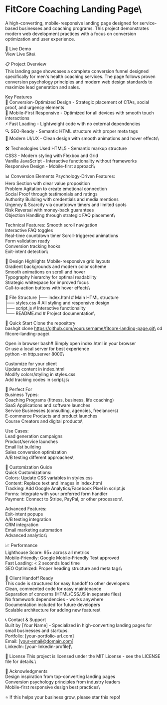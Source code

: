# FitCore Coaching Landing Page\
A high-converting, mobile-responsive landing page designed for service-based businesses and coaching programs. This project demonstrates modern web development practices with a focus on conversion optimization and user experience.

🚀 Live Demo\
View Live Site\

📋 Project Overview\
This landing page showcases a complete conversion funnel designed specifically for men's health coaching services. The page follows proven conversion psychology principles and modern web design standards to maximize lead generation and sales.

Key Features\
🎯 Conversion-Optimized Design - Strategic placement of CTAs, social proof, and urgency elements\
📱 Mobile-First Responsive - Optimized for all devices with smooth touch interactions\
⚡ Fast Loading - Lightweight code with no external dependencies\
🔍 SEO-Ready - Semantic HTML structure with proper meta tags\
🎨 Modern UI/UX - Clean design with smooth animations and hover effects\

🛠️ Technologies Used
HTML5 - Semantic markup structure\
CSS3 - Modern styling with Flexbox and Grid\
Vanilla JavaScript - Interactive functionality without frameworks\
Responsive Design - Mobile-first approach\

📊 Conversion Elements
Psychology-Driven Features:\
Hero Section with clear value proposition\
Problem Agitation to create emotional connection\
Social Proof through testimonials and ratings\
Authority Building with credentials and media mentions\
Urgency & Scarcity via countdown timers and limited spots\
Risk Reversal with money-back guarantees\
Objection Handling through strategic FAQ placement\

Technical Features:
Smooth scroll navigation\
Interactive FAQ toggles\
Real-time countdown timer
Scroll-triggered animations\
Form validation ready\
Conversion tracking hooks\
Exit-intent detection\

🎨 Design Highlights
Mobile-responsive grid layouts\
Gradient backgrounds and modern color scheme\
Smooth animations on scroll and hover\
Typography hierarchy for optimal readability\
Strategic whitespace for improved focus\
Call-to-action buttons with hover effects\

📁 File Structure
├── index.html          # Main HTML structure\
├── styles.css          # All styling and responsive design\
├── script.js           # Interactive functionality\
└── README.md           # Project documentation\

🚀 Quick Start
Clone the repository\
bashgit clone https://github.com/yourusername/fitcore-landing-page.git\
cd fitcore-landing-page\

Open in browser
bash# Simply open index.html in your browser\
Or use a local server for best experience\
python -m http.server 8000\

Customize for your client\
Update content in index.html\
Modify colors/styling in styles.css\
Add tracking codes in script.js\

🎯 Perfect For\
Business Types:\
Coaching Programs (fitness, business, life coaching)\
SaaS Applications and software launches\
Service Businesses (consulting, agencies, freelancers)\
E-commerce Products and product launches\
Course Creators and digital products\

Use Cases:\
Lead generation campaigns\
Product/service launches\
Email list building\
Sales conversion optimization\
A/B testing different approaches\

🔧 Customization Guide\
Quick Customizations:\
Colors: Update CSS variables in styles.css\
Content: Replace text and images in index.html\
Tracking: Add Google Analytics/Facebook Pixel in script.js\
Forms: Integrate with your preferred form handler\
Payment: Connect to Stripe, PayPal, or other processors\

Advanced Features:\
Exit-intent popups\
A/B testing integration\
CRM integration\
Email marketing automation\
Advanced analytics\

📈 Performance\
Lighthouse Score: 95+ across all metrics\
Mobile-Friendly: Google Mobile-Friendly Test approved\
Fast Loading: < 2 seconds load time\
SEO Optimized: Proper heading structure and meta tags\

🤝 Client Handoff Ready\
This code is structured for easy handoff to other developers:\
Clean, commented code for easy maintenance\
Separation of concerns (HTML/CSS/JS in separate files)\
No framework dependencies - works anywhere\
Documentation included for future developers\
Scalable architecture for adding new features\

📞 Contact & Support\
Built by [Your Name] - Specialized in high-converting landing pages for small businesses and startups.\
Portfolio: [your-portfolio-url.com]\
Email: [your-email@domain.com]\
LinkedIn: [your-linkedin-profile]\

📝 License
This project is licensed under the MIT License - see the LICENSE file for details.\

🙏 Acknowledgments\
Design inspiration from top-converting landing pages\
Conversion psychology principles from industry leaders\
Mobile-first responsive design best practices\


⭐ If this helps your business grow, please star this repo!
